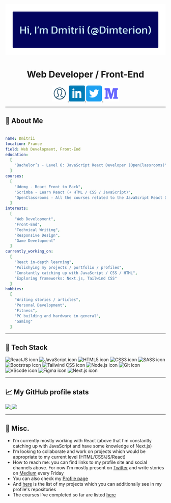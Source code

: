 <div align="center">
  <img src="https://raw.githubusercontent.com/Dimterion/Dimterion/main/GitHub_profile_header.png" alt="Header with the name." />
</div>

<h1 align="center">Web Developer / Front-End</h1>

<div align="center">
  <a href="https://dimterion.github.io/">
    <img height="50" src="https://github.com/Dimterion/Dimterion/blob/main/1814089_account_user_person_profile_avatar_icon.png" alt="Profile site icon" />
  </a>
  <a href="https://www.linkedin.com/in/dmitrii-p/">
    <img height="50" src="https://raw.githubusercontent.com/Dimterion/Dimterion/main/317725_linkedin_social_icon.png" alt="LinkedIn icon" />
  </a>
  <a href="https://twitter.com/Dimterion/">
    <img height="50" src="https://raw.githubusercontent.com/Dimterion/Dimterion/main/5296516_tweet_twitter_twitter%20logo_icon.png" alt="Twitter icon" />
  </a>
  <a href="https://medium.com/@dimterion/">
    <img height="50" src="https://raw.githubusercontent.com/Dimterion/Dimterion/main/8726096_medium_m_icon.png" alt="Medium icon" />
  </a>
</div>

---

<h2>👀 About Me</h2>

```yaml

name: Dmitrii
location: France
field: Web Development, Front-End
education:
  [
    "Bachelor’s - Level 6: JavaScript React Developer (OpenClassrooms)"
  ]
courses:
  [
    "Udemy - React Front to Back",
    "Scrimba - Learn React (+ HTML / CSS / JavaScript)",
    "OpenClassrooms - All the courses related to the JavaScript React Developer training program"
  ]
interests:
  [
    "Web Development",
    "Front-End",
    "Technical Writing",
    "Responsive Design",
    "Game Development"
  ]
currently_working_on:
  [
    "React in-depth learning",
    "Polishying my projects / portfolio / profiles",
    "Constantly catching up with JavaScript / CSS / HTML",
    "Exploring frameworks: Next.js, Tailwind CSS"
  ]
hobbies:
  [
    "Writing stories / articles",
    "Personal Development",
    "Fitness",
    "PC building and hardware in general",
    "Gaming"
  ]

```

---

<h2>🔧 Tech Stack</h2>
<div align="left">
  <img src="https://cdn.jsdelivr.net/gh/devicons/devicon/icons/react/react-original-wordmark.svg" alt="ReactJS icon" width="45" height="45" />
  <img src="https://cdn.jsdelivr.net/gh/devicons/devicon/icons/javascript/javascript-original.svg" alt="JavaScript icon" width="45" height="45" />
  <img src="https://cdn.jsdelivr.net/gh/devicons/devicon/icons/html5/html5-plain-wordmark.svg" alt="HTML5 icon" width="45" height="45" />
  <img src="https://cdn.jsdelivr.net/gh/devicons/devicon/icons/css3/css3-plain-wordmark.svg" alt="CSS3 icon" width="45" height="45" />
  <img src="https://cdn.jsdelivr.net/gh/devicons/devicon/icons/sass/sass-original.svg" alt="SASS icon" width="45" height="45" />
  <img src="https://cdn.jsdelivr.net/gh/devicons/devicon/icons/bootstrap/bootstrap-original-wordmark.svg" alt="Bootstrap icon" width="45" height="45" />
  <img src="https://cdn.jsdelivr.net/gh/devicons/devicon/icons/tailwindcss/tailwindcss-original-wordmark.svg" alt="Tailwind CSS icon" width="45" height="45" />
  <img src="https://cdn.jsdelivr.net/gh/devicons/devicon/icons/nodejs/nodejs-plain-wordmark.svg" alt="Node.js icon" width="45" height="45" />
  <img src="https://cdn.jsdelivr.net/gh/devicons/devicon/icons/git/git-plain-wordmark.svg" alt="Git icon" width="45" height="45" />
  <img src="https://cdn.jsdelivr.net/gh/devicons/devicon/icons/vscode/vscode-original-wordmark.svg" alt="VScode icon" width="45" height="45" />
  <img src="https://cdn.jsdelivr.net/gh/devicons/devicon/icons/figma/figma-original.svg" alt="Figma icon" width="45" height="45" /> 
  <img src="https://cdn.jsdelivr.net/gh/devicons/devicon/icons/nextjs/nextjs-original-wordmark.svg" alt="Next.js icon" width="45" height="45" />
</div>

---

<h2>📈 My GitHub profile stats</h2>
<a href="https://github.com/dimterion/">
  <img height="180em" src="https://github-readme-stats.vercel.app/api?username=dimterion&theme=react&show_icons=true" />
  <img height="180em" src="https://github-readme-stats.vercel.app/api/top-langs/?username=dimterion&theme=react&layout=compact" />
</a>

---

<h2>📝 Misc.</h2>

- I’m currently mostly working with React (above that I'm constantly catching up with JavaScript and have some knowledge of Next.js)
- I’m looking to collaborate and work on projects which would be appropriate to my current level (HTML/CSS/JS/React)
- How to reach me: you can find links to my profile site and social channels above. For now I'm mostly present on [Twitter](https://twitter.com/Dimterion) and write stories on [Medium](https://medium.com/@dimterion) every Friday
- You can also check my [Profile page](https://dimterion.github.io/)
- And [here](https://portfolio-site-dimterion.vercel.app/projects) is the list of my projects which you can additionally see in my profile's repositories
- The courses I've completed so far are listed [here](https://portfolio-site-dimterion.vercel.app/studies)
